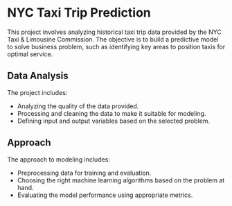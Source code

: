 # NYC Taxi Trip Prediction

This project involves analyzing historical taxi trip data provided by the NYC Taxi & Limousine Commission. The objective is to build a predictive model to solve business problem, such as  identifying key areas to position taxis for optimal service. 

## Data Analysis

The project includes:
- Analyzing the quality of the data provided.
- Processing and cleaning the data to make it suitable for modeling.
- Defining input and output variables based on the selected problem.
  
## Approach

The approach to modeling includes:
- Preprocessing data for training and evaluation.
- Choosing the right machine learning algorithms based on the problem at hand.
- Evaluating the model performance using appropriate metrics.
